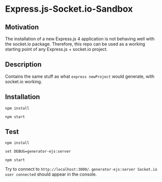 # Express.js-Socket.io-Sandbox

## Motivation
The installation of a new Express.js 4 application is not behaving well with the socket.io package. Therefore, this repo can be used as a working starting point of any Express.js + socket.io project.

## Description
Contains the same stuff as what `express newProject` would generate, with socket.io working.

## Installation
`npm install`

`npm start`

## Test
`npm install`

`set DEBUG=generator-ejs:server`

`npm start`

Try to connect to `http://localhost:3000/`.
`generator-ejs:server Socket.io user connected` should appear in the console.
